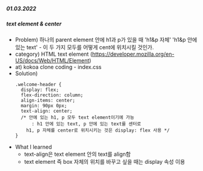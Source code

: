 ##### 01.03.2022
##### text element & center
- Problem) 하나의 parent element 안에 h1과 p가 있을 때 'h1&p 자체' 'h1&p 안에 있는 text' - 이 두 가지 모두를 어떻게 cent에 위치시킬 것인가.   
- category) HTML text element (https://developer.mozilla.org/en-US/docs/Web/HTML/Element)    
- at) kokoa clone coding - index.css        
- Solution) 
  ```
  .welcome-header {
    display: flex;
    flex-direction: column;
    align-items: center;
    margin: 90px 0px;
    text-align: center;
    /* 안에 있는 h1, p 모두 text element이기에 가능 
        : h1 안에 있는 text, p 안에 있는 text를 센터로
      h1, p 자체를 center로 위치시키는 것은 display: flex 사용 */
  }
  ```
 - What I learned     
   - text-align은 text element 안의 text를 align함
   - text element 즉 box 자체의 위치를 바꾸고 싶을 때는 display 속성 이용

